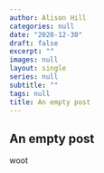 ```yaml
---
author: Alison Hill
categories: null
date: "2020-12-30"
draft: false
excerpt: ""
images: null
layout: single
series: null
subtitle: ""
tags: null
title: An empty post
---
```


## An empty post

<i class="fas fa-mug-hot"></i> woot